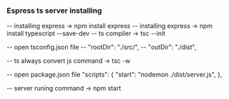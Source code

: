 ### Espress ts server installing
-- installing express -> npm install express
-- installing express -> npm install typescript --save-dev
-- ts compiler -> tsc --init

-- open tsconfig.json file
    -- "rootDir": "./src/", 
    -- "outDir": "./dist", 


-- ts always convert js command -> tsc -w


-- open package.json file
  "scripts": {
    "start": "nodemon ./dist/server.js",
  },
  
-- server runing command -> npm start
 
